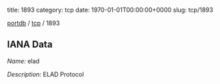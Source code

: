 title: 1893
category: tcp
date: 1970-01-01T00:00:00+0000
slug: tcp/1893

[portdb](/) / [tcp](/category/tcp.html) / 1893


## IANA Data

_Name:_ elad

_Description:_ ELAD Protocol

